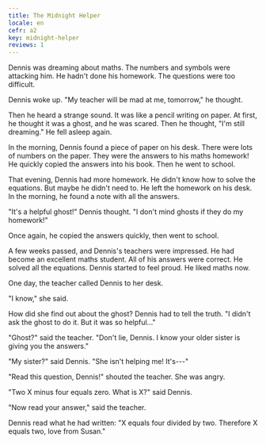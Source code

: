 ```yaml
---
title: The Midnight Helper
locale: en
cefr: a2
key: midnight-helper
reviews: 1
---
```


Dennis was dreaming about maths. The numbers and symbols were attacking him. He hadn't done his homework. The questions were too difficult.

Dennis woke up. "My teacher will be mad at me, tomorrow," he thought.

Then he heard a strange sound. It was like a pencil writing on paper. At first, he thought it was a ghost, and he was scared. Then he thought, "I'm still dreaming." He fell asleep again.

In the morning, Dennis found a piece of paper on his desk. There were lots of numbers on the paper. They were the answers to his maths homework! He quickly copied the answers into his book. Then he went to school.

That evening, Dennis had more homework. He didn't know how to solve the equations. But maybe he didn't need to. He left the homework on his desk. In the morning, he found a note with all the answers.

"It's a helpful ghost!" Dennis thought. "I don't mind ghosts if they do my homework!"

Once again, he copied the answers quickly, then went to school.

A few weeks passed, and Dennis's teachers were impressed. He had become an excellent maths student. All of his answers were correct. He solved all the equations. Dennis started to feel proud. He liked maths now.

One day, the teacher called Dennis to her desk.

"I know," she said.

How did she find out about the ghost? Dennis had to tell the truth. "I didn't ask the ghost to do it. But it was so helpful..."

"Ghost?" said the teacher. "Don't lie, Dennis. I know your older sister is giving you the answers."

"My sister?" said Dennis. "She isn't helping me! It's---"

"Read this question, Dennis!" shouted the teacher. She was angry.

"Two X minus four equals zero. What is X?" said Dennis.

"Now read your answer," said the teacher.

Dennis read what he had written: "X equals four divided by two. Therefore X equals two, love from Susan."